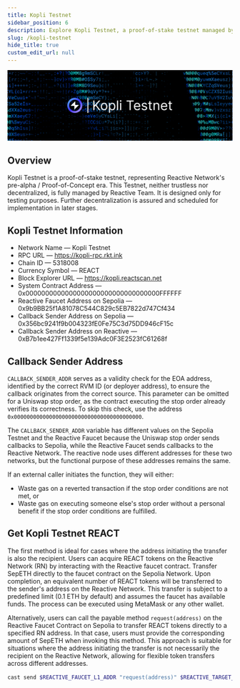 ```yaml
---
title: Kopli Testnet
sidebar_position: 6
description: Explore Kopli Testnet, a proof-of-stake testnet managed by PARSIQ for testing purposes. Join the pre-alpha stage of Reactive Network and contribute to its development.
slug: /kopli-testnet
hide_title: true
custom_edit_url: null
---
```


![Kopli Testnet Image](./img/kopli-testnet.jpg)

## Overview

Kopli Testnet is a proof-of-stake testnet, representing Reactive Network's pre-alpha / Proof-of-Concept era. This Testnet, neither trustless nor decentralized, is fully managed by Reactive Team. It is designed only for testing purposes. Further decentralization is assured and scheduled for implementation in later stages.

## Kopli Testnet Information

* Network Name — Kopli Testnet
* RPC URL — https://kopli-rpc.rkt.ink
* Chain ID — 5318008
* Currency Symbol — REACT
* Block Explorer URL — https://kopli.reactscan.net
* System Contract Address — 0x0000000000000000000000000000000000FFFFFF
* Reactive Faucet Address on Sepolia — 0x9b9BB25f1A81078C544C829c5EB7822d747Cf434
* Callback Sender Address on Sepolia — 0x356bc9241f9b004323fE0Fe75C3d75DD946cF15c
* Callback Sender Address on Reactive — 0xB7b1ee427Ff1339f5e139Adc0F3E2523fC61268f

## Callback Sender Address

`CALLBACK_SENDER_ADDR` serves as a validity check for the EOA address, identified by the correct RVM ID (or deployer address), to ensure the callback originates from the correct source. This parameter can be omitted for a Uniswap stop order, as the contract executing the stop order already verifies its correctness. To skip this check, use the address `0x0000000000000000000000000000000000000000`.

The `CALLBACK_SENDER_ADDR` variable has different values on the Sepolia Testnet and the Reactive Faucet because the Uniswap stop order sends callbacks to Sepolia, while the Reactive Faucet sends callbacks to the Reactive Network. The reactive node uses different addresses for these two networks, but the functional purpose of these addresses remains the same.

If an external caller initiates the function, they will either:

- Waste gas on a reverted transaction if the stop order conditions are not met, or
- Waste gas on executing someone else's stop order without a personal benefit if the stop order conditions are fulfilled.

## Get Kopli Testnet REACT

The first method is ideal for cases where the address initiating the transfer is also the recipient. Users can acquire REACT tokens on the Reactive Network (RN) by interacting with the Reactive faucet contract. Transfer SepETH directly to the faucet contract on the Sepolia Network. Upon completion, an equivalent number of REACT tokens will be transferred to the sender's address on the Reactive Network. This transfer is subject to a predefined limit (0.1 ETH by default) and assumes the faucet has available funds. The process can be executed using MetaMask or any other wallet.  

Alternatively, users can call the payable method `request(address)` on the Reactive Faucet Contract on Sepolia to transfer REACT tokens directly to a specified RN address. In that case, users must provide the corresponding amount of SepETH when invoking this method. This approach is suitable for situations where the address initiating the transfer is not necessarily the recipient on the Reactive Network, allowing for flexible token transfers across different addresses.

```bash
cast send $REACTIVE_FAUCET_L1_ADDR "request(address)" $REACTIVE_TARGET_ADDR --value $WEI_AMOUNT --rpc-url $SEPOLIA_RPC --private-key $SEPOLIA_PRIVATE_KEY
```